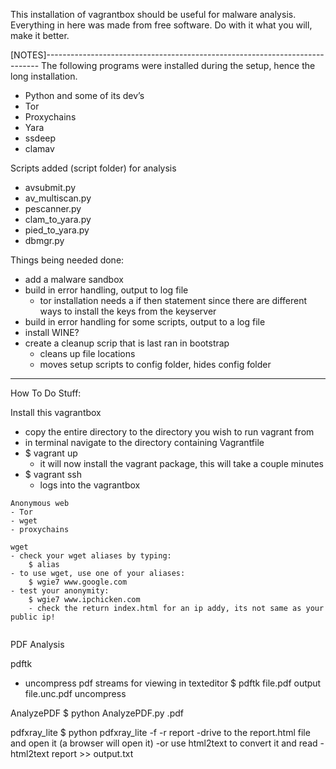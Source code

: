 
This installation of vagrantbox should be useful for malware analysis. Everything in here was made from free software. Do with it what you will, make it better.

[NOTES]----------------------------------------------------------------------------
The following programs were installed during the setup, hence the long installation.
- Python and some of its dev’s
- Tor
- Proxychains
- Yara
- ssdeep
- clamav

Scripts added (script folder) for analysis
- avsubmit.py
- av_multiscan.py
- pescanner.py
- clam_to_yara.py
- pied_to_yara.py
- dbmgr.py




Things being needed done:
- add a malware sandbox
- build in error handling, output to log file
	- tor installation needs a if then statement since there are different
		ways to install the keys from the keyserver
- build in error handling for some scripts, output to a log file
- install WINE?
- create a cleanup scrip that is last ran in bootstrap
	- cleans up file locations
	- moves setup scripts to config folder, hides config folder

----------------------------------------------------------------------------------
How To Do Stuff:

Install this vagrantbox
- copy the entire directory to the directory you wish to run vagrant from
- in terminal navigate to the directory containing Vagrantfile
- $ vagrant up
	- it will now install the vagrant package, this will take a couple minutes
- $ vagrant ssh
	- logs into the vagrantbox

~~~~~~~~~~~~~~~~~~~~~~~~~~~~~~~~~~~~~
Anonymous web
- Tor
- wget
- proxychains

wget
- check your wget aliases by typing:
	$ alias
- to use wget, use one of your aliases:
	$ wgie7 www.google.com
- test your anonymity:
	$ wgie7 www.ipchicken.com
	- check the return index.html for an ip addy, its not same as your public ip!


~~~~~~~~~~~~~~~~~~~~~~~~~~~~~~~~~~~~~

PDF Analysis

pdftk
- uncompress pdf streams for viewing in texteditor
$ pdftk file.pdf output file.unc.pdf uncompress

AnalyzePDF
$ python AnalyzePDF.py <test>.pdf

pdfxray_lite
$ python pdfxray_lite -f <file> -r report
-drive to the report.html file and open it (a browser will open it)
-or use html2text to convert it and read
    - html2text report >> output.txt










